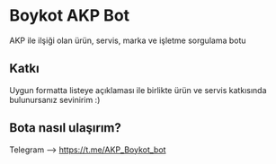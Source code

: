# Boykot AKP Bot

AKP ile ilşiği olan ürün, servis, marka ve işletme sorgulama botu

Katkı
-
Uygun formatta listeye açıklaması ile birlikte ürün ve servis katkısında bulunursanız sevinirim :)

Bota nasıl ulaşırım?
-
Telegram --> https://t.me/AKP_Boykot_bot
